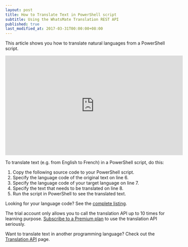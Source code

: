 ```yaml
---
layout: post
title: How to Translate Text in PowerShell script
subtitle: Using the WhatsMate Translation REST API
published: true
last_modified_at: 2017-03-31T00:00:00+08:00
---
```


This article shows you how to translate natural languages from a PowerShell script.


<iframe width="560" height="315" src="https://www.youtube.com/embed/UbCyr_PBCNg?rel=0&cc_load_policy=1" frameborder="0" allowfullscreen></iframe>


To translate text (e.g. from English to French) in a PowerShell script, do this:

1. Copy the following source code to your PowerShell script. <script src="https://gist.github.com/whatsmate/6b1455f6bba7150eedbdf6c161c089e9.js"></script>
2. Specify the language code of the original text on line 6.
3. Specify the language code of your target language on line 7.
4. Specify the text that needs to be translated on line 8.
5. Run the script in PowerShell to see the translated text.


Looking for your language code? See the <a target="_blank" href="http://api.whatsmate.net/v1/translation/supported-codes">complete listing</a>.


The trial account only allows you to call the translation API up to 10 times for learning purpose. [Subscribe to a Premium plan](https://www.whatsmate.net/translation-subscribe.html) to use the translation API seriously.


Want to translate text in another programming language? Check out the [Translation API](https://www.whatsmate.net/translation-api.html) page.


<br>
<script async src="//pagead2.googlesyndication.com/pagead/js/adsbygoogle.js"></script>
<ins class="adsbygoogle"
     style="display:inline-block;width:728px;height:90px"
     data-ad-client="ca-pub-7383487179928477"
     data-ad-slot="6959057004"></ins>
<script>
(adsbygoogle = window.adsbygoogle || []).push({});
</script>
<br>

